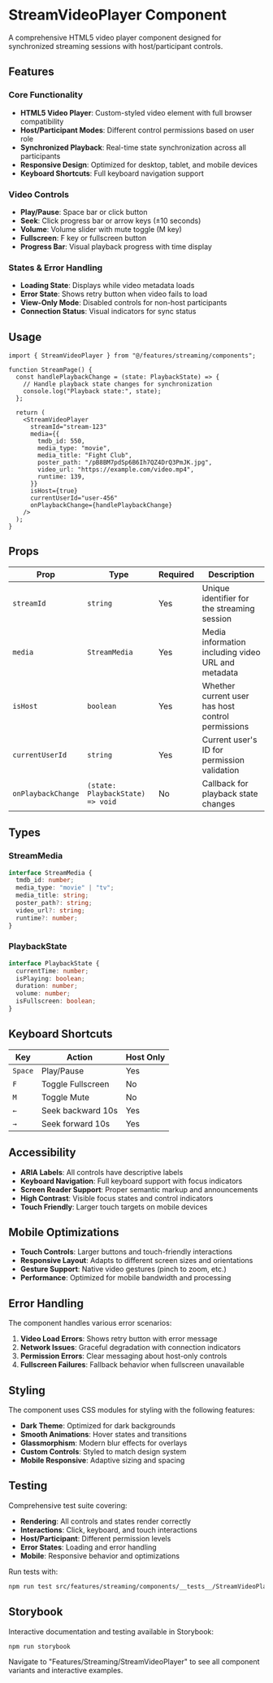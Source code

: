 # StreamVideoPlayer Component

A comprehensive HTML5 video player component designed for synchronized streaming sessions with host/participant controls.

## Features

### Core Functionality

- **HTML5 Video Player**: Custom-styled video element with full browser compatibility
- **Host/Participant Modes**: Different control permissions based on user role
- **Synchronized Playback**: Real-time state synchronization across all participants
- **Responsive Design**: Optimized for desktop, tablet, and mobile devices
- **Keyboard Shortcuts**: Full keyboard navigation support

### Video Controls

- **Play/Pause**: Space bar or click button
- **Seek**: Click progress bar or arrow keys (±10 seconds)
- **Volume**: Volume slider with mute toggle (M key)
- **Fullscreen**: F key or fullscreen button
- **Progress Bar**: Visual playback progress with time display

### States & Error Handling

- **Loading State**: Displays while video metadata loads
- **Error State**: Shows retry button when video fails to load
- **View-Only Mode**: Disabled controls for non-host participants
- **Connection Status**: Visual indicators for sync status

## Usage

```tsx
import { StreamVideoPlayer } from "@/features/streaming/components";

function StreamPage() {
  const handlePlaybackChange = (state: PlaybackState) => {
    // Handle playback state changes for synchronization
    console.log("Playback state:", state);
  };

  return (
    <StreamVideoPlayer
      streamId="stream-123"
      media={{
        tmdb_id: 550,
        media_type: "movie",
        media_title: "Fight Club",
        poster_path: "/pB8BM7pdSp6B6Ih7QZ4DrQ3PmJK.jpg",
        video_url: "https://example.com/video.mp4",
        runtime: 139,
      }}
      isHost={true}
      currentUserId="user-456"
      onPlaybackChange={handlePlaybackChange}
    />
  );
}
```

## Props

| Prop               | Type                             | Required | Description                                        |
| ------------------ | -------------------------------- | -------- | -------------------------------------------------- |
| `streamId`         | `string`                         | Yes      | Unique identifier for the streaming session        |
| `media`            | `StreamMedia`                    | Yes      | Media information including video URL and metadata |
| `isHost`           | `boolean`                        | Yes      | Whether current user has host control permissions  |
| `currentUserId`    | `string`                         | Yes      | Current user's ID for permission validation        |
| `onPlaybackChange` | `(state: PlaybackState) => void` | No       | Callback for playback state changes                |

## Types

### StreamMedia

```typescript
interface StreamMedia {
  tmdb_id: number;
  media_type: "movie" | "tv";
  media_title: string;
  poster_path?: string;
  video_url?: string;
  runtime?: number;
}
```

### PlaybackState

```typescript
interface PlaybackState {
  currentTime: number;
  isPlaying: boolean;
  duration: number;
  volume: number;
  isFullscreen: boolean;
}
```

## Keyboard Shortcuts

| Key     | Action            | Host Only |
| ------- | ----------------- | --------- |
| `Space` | Play/Pause        | Yes       |
| `F`     | Toggle Fullscreen | No        |
| `M`     | Toggle Mute       | No        |
| `←`     | Seek backward 10s | Yes       |
| `→`     | Seek forward 10s  | Yes       |

## Accessibility

- **ARIA Labels**: All controls have descriptive labels
- **Keyboard Navigation**: Full keyboard support with focus indicators
- **Screen Reader Support**: Proper semantic markup and announcements
- **High Contrast**: Visible focus states and control indicators
- **Touch Friendly**: Larger touch targets on mobile devices

## Mobile Optimizations

- **Touch Controls**: Larger buttons and touch-friendly interactions
- **Responsive Layout**: Adapts to different screen sizes and orientations
- **Gesture Support**: Native video gestures (pinch to zoom, etc.)
- **Performance**: Optimized for mobile bandwidth and processing

## Error Handling

The component handles various error scenarios:

1. **Video Load Errors**: Shows retry button with error message
2. **Network Issues**: Graceful degradation with connection indicators
3. **Permission Errors**: Clear messaging about host-only controls
4. **Fullscreen Failures**: Fallback behavior when fullscreen unavailable

## Styling

The component uses CSS modules for styling with the following features:

- **Dark Theme**: Optimized for dark backgrounds
- **Smooth Animations**: Hover states and transitions
- **Glassmorphism**: Modern blur effects for overlays
- **Custom Controls**: Styled to match design system
- **Mobile Responsive**: Adaptive sizing and spacing

## Testing

Comprehensive test suite covering:

- **Rendering**: All controls and states render correctly
- **Interactions**: Click, keyboard, and touch interactions
- **Host/Participant**: Different permission levels
- **Error States**: Loading and error handling
- **Mobile**: Responsive behavior and optimizations

Run tests with:

```bash
npm run test src/features/streaming/components/__tests__/StreamVideoPlayer.test.tsx
```

## Storybook

Interactive documentation and testing available in Storybook:

```bash
npm run storybook
```

Navigate to "Features/Streaming/StreamVideoPlayer" to see all component variants and interactive examples.
